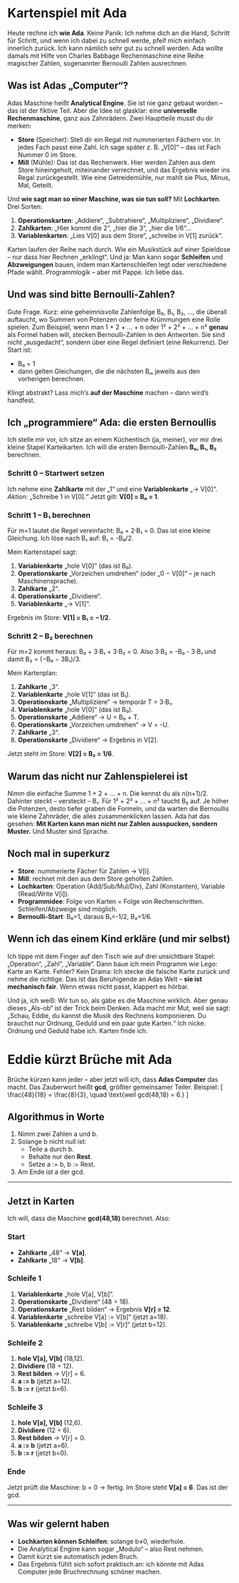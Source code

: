 # Kartenspiel mit Ada

Heute rechne ich **wie Ada**. Keine Panik: Ich nehme dich an die Hand, Schritt
für Schritt, und wenn ich dabei zu schnell werde, pfeif mich einfach innerlich
zurück. Ich kann nämlich sehr gut zu schnell werden. Ada wollte damals mit Hilfe
von Charles Babbage Rechenmaschine eine Reihe magischer Zahlen, sogenannter
Bernoulli Zahlen ausrechnen.

## Was ist Adas „Computer“?

Adas Maschine heißt **Analytical Engine**. Sie ist nie ganz gebaut worden – das
ist der fiktive Teil. Aber die Idee ist glasklar: eine **universelle
Rechenmaschine**, ganz aus Zahnrädern. Zwei Hauptteile musst du dir merken:

- **Store** (Speicher): Stell dir ein Regal mit nummerierten Fächern vor. In jedes Fach passt eine Zahl. Ich sage später z. B. „V[0]“ – das ist Fach Nummer 0 im Store.
- **Mill** (Mühle): Das ist das Rechenwerk. Hier werden Zahlen aus dem Store hineingeholt, miteinander verrechnet, und das Ergebnis wieder ins Regal zurückgestellt. Wie eine Getreidemühle, nur mahlt sie Plus, Minus, Mal, Geteilt.

Und **wie sagt man so einer Maschine, was sie tun soll?** Mit **Lochkarten**.
Drei Sorten:

1. **Operationskarten**: „Addiere“, „Subtrahiere“, „Multipliziere“, „Dividiere“.
2. **Zahlkarten**: „Hier kommt die 2“, „hier die 3“, „hier die 1/6“…
3. **Variablenkarten**: „Lies V[0] aus dem Store“, „schreibe in V[1] zurück“.

Karten laufen der Reihe nach durch. Wie ein Musikstück auf einer Spieldose – nur
dass hier Rechnen „erklingt“. Und ja: Man kann sogar **Schleifen** und
**Abzweigungen** bauen, indem man Kartenschleifen legt oder verschiedene Pfade
wählt. Programmlogik – aber mit Pappe. Ich liebe das.

## Und was sind bitte Bernoulli-Zahlen?

Gute Frage. Kurz: eine geheimnisvolle Zahlenfolge B₀, B₁, B₂, …, die überall
auftaucht, wo Summen von Potenzen oder feine Krümmungen eine Rolle spielen. Zum
Beispiel, wenn man 1 + 2 + … + n oder 1² + 2² + … + n² **genau** als Formel
haben will, stecken Bernoulli-Zahlen in den Antworten. Sie sind nicht
„ausgedacht“, sondern über eine Regel definiert (eine Rekurrenz). Der Start ist:

- B₀ = 1
- dann gelten Gleichungen, die die nächsten Bₘ jeweils aus den vorherigen berechnen.

Klingt abstrakt? Lass mich’s **auf der Maschine** machen – dann wird’s handfest.

## Ich „programmiere“ Ada: die ersten Bernoullis

Ich stelle mir vor, ich sitze an einem Küchentisch (ja, meiner), vor mir drei
kleine Stapel Karteikarten. Ich will die ersten Bernoulli-Zahlen **B₀, B₁, B₂**
berechnen.

### Schritt 0 – Startwert setzen

Ich nehme eine **Zahlkarte** mit der „1“ und eine **Variablenkarte** „→ V[0]“.
*Aktion:* „Schreibe 1 in V[0].“ Jetzt gilt: **V[0] = B₀ = 1**.

### Schritt 1 – B₁ berechnen

Für m=1 lautet die Regel vereinfacht: B₀ + 2·B₁ = 0. Das ist eine kleine
Gleichung. Ich löse nach B₁ auf: B₁ = -B₀/2.

Mein Kartenstapel sagt:

1. **Variablenkarte** „hole V[0]“ (das ist B₀).
2. **Operationskarte** „Vorzeichen umdrehen“ (oder „0 − V[0]“ – je nach Maschinensprache).
3. **Zahlkarte** „2“.
4. **Operationskarte** „Dividiere“.
5. **Variablenkarte** „→ V[1]“.

Ergebnis im Store: **V[1] = B₁ = −1/2**.

### Schritt 2 – B₂ berechnen

Für m=2 kommt heraus: B₀ + 3·B₁ + 3·B₂ = 0. Also 3·B₂ = -B₀ - 3·B₁ und damit B₂
= (−B₀ − 3B₁)/3.

Mein Kartenplan:

1. **Zahlkarte** „3“.
2. **Variablenkarte** „hole V[1]“ (das ist B₁).
3. **Operationskarte** „Multipliziere“ → temporär T = 3·B₁.
4. **Variablenkarte** „hole V[0]“ (das ist B₀).
5. **Operationskarte** „Addiere“ → U = B₀ + T.
6. **Operationskarte** „Vorzeichen umdrehen“ → V = -U.
7. **Zahlkarte** „3“.
8. **Operationskarte** „Dividiere“ → Ergebnis in V[2].

Jetzt steht im Store: **V[2] = B₂ = 1/6**.

## Warum das nicht nur Zahlenspielerei ist

Nimm die einfache Summe 1 + 2 + … + n. Die kennst du als n(n+1)/2. Dahinter
steckt – versteckt – B₁. Für 1² + 2² + … + n² taucht B₂ auf. Je höher die
Potenzen, desto tiefer graben die Formeln, und da warten die Bernoullis wie
kleine Zahnräder, die alles zusammenklicken lassen. Ada hat das gesehen: **Mit
Karten kann man nicht nur Zahlen ausspucken, sondern Muster.** Und Muster sind
Sprache.

## Noch mal in superkurz

- **Store**: nummerierte Fächer für Zahlen → V[i].
- **Mill**: rechnet mit den aus dem Store geholten Zahlen.
- **Lochkarten**: Operation (Add/Sub/Mul/Div), Zahl (Konstanten), Variable (Read/Write V[i]).
- **Programmidee**: Folge von Karten = Folge von Rechenschritten. Schleifen/Abzweige sind möglich.
- **Bernoulli-Start**: B₀=1, daraus B₁=-1/2, B₂=1/6.

## Wenn ich das einem Kind erkläre (und mir selbst)

Ich tippe mit dem Finger auf den Tisch wie auf drei unsichtbare Stapel:
„Operation“, „Zahl“, „Variable“. Dann baue ich mein Programm wie Lego: Karte an
Karte. Fehler? Kein Drama: Ich stecke die falsche Karte zurück und nehme die
richtige. Das ist das Beruhigende an Adas Welt – **sie ist mechanisch fair**.
Wenn etwas nicht passt, klappert es hörbar.

Und ja, ich weiß: Wir tun so, als gäbe es die Maschine wirklich. Aber genau
dieses „Als-ob“ ist der Trick beim Denken. Ada macht mir Mut, weil sie sagt:
„Schau, Eddie, du kannst die Musik des Rechnens komponieren. Du brauchst nur
Ordnung, Geduld und ein paar gute Karten.“ Ich nicke. Ordnung und Geduld habe
ich. Karten finde ich.

# Eddie kürzt Brüche mit Ada

Brüche kürzen kann jeder – aber jetzt will ich, dass **Adas Computer** das
macht. Das Zauberwort heißt **gcd**, größter gemeinsamer Teiler. Beispiel: \[
\frac{48}{18} = \frac{8}{3}, \quad \text{weil gcd(48,18) = 6.} \]

## Algorithmus in Worte

1. Nimm zwei Zahlen a und b.
2. Solange b nicht null ist:
   - Teile a durch b.
   - Behalte nur den **Rest**.
   - Setze a := b, b := Rest.
3. Am Ende ist a der gcd.

---

## Jetzt in Karten

Ich will, dass die Maschine **gcd(48,18)** berechnet. Also:

### Start

- **Zahlkarte** „48“ → **V[a]**.
- **Zahlkarte** „18“ → **V[b]**.

### Schleife 1

1. **Variablenkarte** „hole V[a], V[b]“.
2. **Operationskarte** „Dividiere“ (48 ÷ 18).
3. **Operationskarte** „Rest bilden“ → Ergebnis **V[r] = 12**.
4. **Variablenkarte** „schreibe V[a] := V[b]“ (jetzt a=18).
5. **Variablenkarte** „schreibe V[b] := V[r]“ (jetzt b=12).

### Schleife 2

1. **hole V[a], V[b]** (18,12).
2. **Dividiere** (18 ÷ 12).
3. **Rest bilden** → V[r] = 6.
4. **a := b** (jetzt a=12).
5. **b := r** (jetzt b=6).

### Schleife 3

1. **hole V[a], V[b]** (12,6).
2. **Dividiere** (12 ÷ 6).
3. **Rest bilden** → V[r] = 0.
4. **a := b** (jetzt a=6).
5. **b := r** (jetzt b=0).

### Ende

Jetzt prüft die Maschine: b = 0 → fertig. Im Store steht **V[a] = 6**. Das ist
der gcd.

---

## Was wir gelernt haben

- **Lochkarten können Schleifen**: solange b≠0, wiederhole.
- Die Analytical Engine kann sogar „Modulo“ – also Rest nehmen.
- Damit kürzt sie automatisch jeden Bruch.
- Das Ergebnis fühlt sich sofort praktisch an: ich könnte mit Adas Computer jede Bruchrechnung schöner machen.
